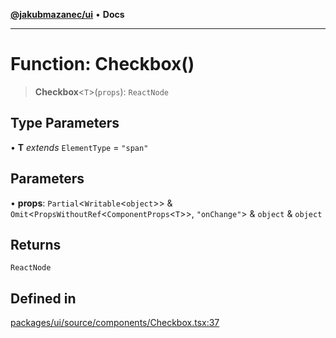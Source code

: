 [**@jakubmazanec/ui**](../README.md) • **Docs**

---

# Function: Checkbox()

> **Checkbox**\<`T`\>(`props`): `ReactNode`

## Type Parameters

• **T** _extends_ `ElementType` = `"span"`

## Parameters

• **props**: `Partial`\<`Writable`\<`object`\>\> &
`Omit`\<`PropsWithoutRef`\<`ComponentProps`\<`T`\>\>, `"onChange"`\> & `object` & `object`

## Returns

`ReactNode`

## Defined in

[packages/ui/source/components/Checkbox.tsx:37](https://github.com/jakubmazanec/tools/blob/29163046acd1da0224b08fd05ca40f385e9ab4e5/packages/ui/source/components/Checkbox.tsx#L37)
